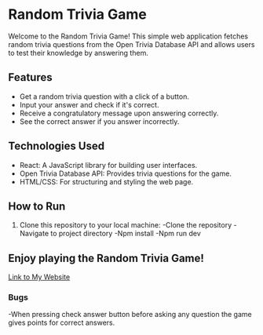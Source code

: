 # Random Trivia Game

Welcome to the Random Trivia Game! This simple web application fetches random trivia questions from the Open Trivia Database API and allows users to test their knowledge by answering them.

## Features

- Get a random trivia question with a click of a button.
- Input your answer and check if it's correct.
- Receive a congratulatory message upon answering correctly.
- See the correct answer if you answer incorrectly.

## Technologies Used

- React: A JavaScript library for building user interfaces.
- Open Trivia Database API: Provides trivia questions for the game.
- HTML/CSS: For structuring and styling the web page.

## How to Run

1. Clone this repository to your local machine:
  -Clone the repository
  -Navigate to project directory
  -Npm install
  -Npm run dev  
 
## Enjoy playing the Random Trivia Game!

[Link to My Website](https://triv.azurewebsites.net/)

### Bugs
-When pressing check answer button before asking any question the game gives points for correct answers.



